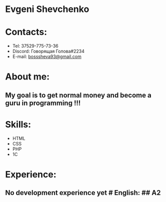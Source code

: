 # Evgeni Shevchenko 
# Contacts:
 * Tel: 37529-775-73-36 
 * Discord: Говорящая Голова#2234
 * E-mail: bosssheva93@gmail.com  
 # About me: 
 ## Мy goal is to get normal money and become a guru in programming  !!!
 
 # Skills: 
 * HTML 
 * CSS 
 * PHP 
 * 1C  
 # Experience:
  ## No development experience yet  # English: ## A2